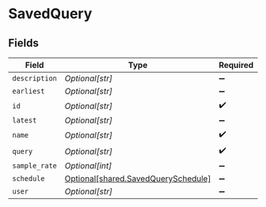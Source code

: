 # SavedQuery


## Fields

| Field                                                                                | Type                                                                                 | Required                                                                             | Description                                                                          |
| ------------------------------------------------------------------------------------ | ------------------------------------------------------------------------------------ | ------------------------------------------------------------------------------------ | ------------------------------------------------------------------------------------ |
| `description`                                                                        | *Optional[str]*                                                                      | :heavy_minus_sign:                                                                   | N/A                                                                                  |
| `earliest`                                                                           | *Optional[str]*                                                                      | :heavy_minus_sign:                                                                   | N/A                                                                                  |
| `id`                                                                                 | *Optional[str]*                                                                      | :heavy_check_mark:                                                                   | N/A                                                                                  |
| `latest`                                                                             | *Optional[str]*                                                                      | :heavy_minus_sign:                                                                   | N/A                                                                                  |
| `name`                                                                               | *Optional[str]*                                                                      | :heavy_check_mark:                                                                   | N/A                                                                                  |
| `query`                                                                              | *Optional[str]*                                                                      | :heavy_check_mark:                                                                   | N/A                                                                                  |
| `sample_rate`                                                                        | *Optional[int]*                                                                      | :heavy_minus_sign:                                                                   | N/A                                                                                  |
| `schedule`                                                                           | [Optional[shared.SavedQuerySchedule]](undefined/models/shared/savedqueryschedule.md) | :heavy_minus_sign:                                                                   | N/A                                                                                  |
| `user`                                                                               | *Optional[str]*                                                                      | :heavy_minus_sign:                                                                   | N/A                                                                                  |